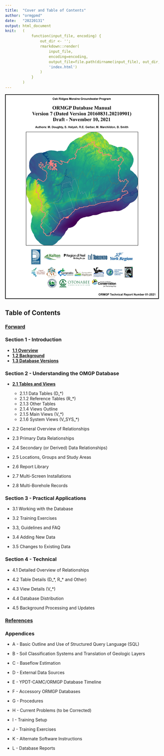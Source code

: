 ```yaml
---
title:  "Cover and Table of Contents"
author: "ormgpmd"
date:   "20220131"
output: html_document
knit:   (
            function(input_file, encoding) {
                out_dir <- '';
                rmarkdown::render(
                    input_file,
                    encoding=encoding,
                    output_file=file.path(dirname(input_file), out_dir,
                    'index.html')
                )
            }
        )
---
```


![Cover Page](./Cover/cover.jpg)

## Table of Contents

### [Forward](./Forward/forward.html)

### Section 1 - Introduction

* **[1.1 Overview](https://owrc.github.io/database-manual/01_Introduction/01_01-02_Overview_and_Background.html)**
* **[1.2 Background](https://owrc.github.io/database-manual/01_Introduction/01_01-02_Overview_and_Background.html)**
* **[1.3 Database Versions](https://owrc.github.io/database-manual/01_Introduction/01_03_Database_Versions.html)**

### Section 2 - Understanding the OMGP Database

* **[2.1 Tables and Views](https://owrc.github.io/database-manual/02_Understanding_ORMGP_Database/02_01_Tables_and_Views/02_01_01_Tables_and_Views.html)**

    + 2.1.1 Data Tables (D_\*)
    + 2.1.2 Reference Tables (R_\*)
    + 2.1.3 Other Tables
    + 2.1.4 Views Outline
    + 2.1.5 Main Views (V_\*)
    + 2.1.6 System Views (V_SYS_\*)

* 2.2 General Overview of Relationships

* 2.3 Primary Data Relationships

* 2.4 Secondary (or Derived) Data Relationships)

* 2.5 Locations, Groups and Study Areas

* 2.6 Report Library

* 2.7 Multi-Screen Installations

* 2.8 Multi-Borehole Records

### Section 3 - Practical Applications

* 3.1 Working with the Database

* 3.2 Training Exercises

* 3.3, Guidelines and FAQ

* 3.4 Adding New Data

* 3.5 Changes to Existing Data

### Section 4 - Technical

* 4.1 Detailed Overview of Relationships

* 4.2 Table Details (D_\*, R_\* and Other)

* 4.3 View Details (V_\*)

* 4.4 Database Distribution

* 4.5 Background Processing and Updates

### [References](./References/References.html)

### Appendices

* A - Basic Outline and Use of Structured Query Language (SQL)

* B - Soil Classification Systems and Translation of Geologic Layers

* C - Baseflow Estimation

* D - External Data Sources

* E - YPDT-CAMC/ORMGP Database Timeline

* F - Accessory ORMGP Databases

* G - Procedures

* H - Current Problems (to be Corrected)

* I - Training Setup

* J - Training Exercises

* K - Alternate Software Instructions

* L - Database Reports


